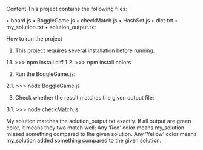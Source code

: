 Content
This project contains the following files:

•	board.js
•	BoggleGame.js
•	checkMatch.js
•	HashSet.js
•	dict.txt
•	my_solution.txt
•	solution_output.txt

How to run the project
1.	This project requires several installation before running.

1.1.	 >>>	npm install diff
1.2.	 >>>	npm install colors

2.	Run the BoggleGame.js:

2.1.	 >>>	node BoggleGame.js

3.	Check whether the result matches the given output file:

3.1.	 >>> 	node checkMatch.js

My solution matches the solution_output.txt exactly. 
If all output are green color, it means they two match well;
Any ‘Red’ color means my_solution missed something compared to the given solution.
Any ‘Yellow’ color means my_solution added something compared to the given solution.

